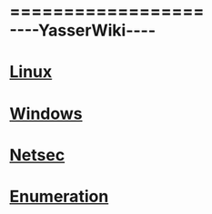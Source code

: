 ==================    
----YasserWiki----   
==================   


# [Linux](Linux)
# [Windows](Windows) 
# [Netsec](Netsec)
# [Enumeration](Enumeration.md) 




